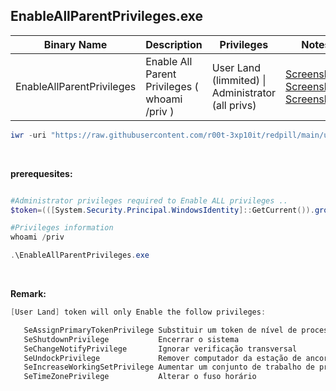 ## EnableAllParentPrivileges.exe

|Binary Name|Description|Privileges|Notes|
|---|---|---|---|
|EnableAllParentPrivileges|Enable All Parent Privileges ( whoami /priv )|User Land (limmited) \| Administrator (all privs)|[Screenshot1](https://raw.githubusercontent.com/r00t-3xp10it/redpill/main/lib/EnableAllParentPrivileges/EnableAllParentPrivileges_priv.png)<br />[Screenshot2](https://raw.githubusercontent.com/r00t-3xp10it/redpill/main/lib/EnableAllParentPrivileges/EnableAllParentPrivileges_action.png)<br />[Screenshot3](https://raw.githubusercontent.com/r00t-3xp10it/redpill/main/lib/EnableAllParentPrivileges/EnableAllParentPrivileges_UserLand.png)|

```powershell
iwr -uri "https://raw.githubusercontent.com/r00t-3xp10it/redpill/main/utils/EnableAllParentPrivileges.exe" -OutFile "EnableAllParentPrivileges.exe"
```

<br />

**prerequesites:**
```powershell

#Administrator privileges required to Enable ALL privileges ..
$token=(([System.Security.Principal.WindowsIdentity]::GetCurrent()).groups -match "S-1-5-32-544");If($token){echo "token: Admin"}

#Privileges information
whoami /priv
```

```powershell
.\EnableAllParentPrivileges.exe
```


<br />

**Remark:**
```powershell
[User Land] token will only Enable the follow privileges:

   SeAssignPrimaryTokenPrivilege Substituir um token de nível de processo      Enabled
   SeShutdownPrivilege           Encerrar o sistema                            Enabled
   SeChangeNotifyPrivilege       Ignorar verificação transversal               Enabled
   SeUndockPrivilege             Remover computador da estação de ancoragem    Enabled
   SeIncreaseWorkingSetPrivilege Aumentar um conjunto de trabalho de processos Enabled
   SeTimeZonePrivilege           Alterar o fuso horário                        Enabled
```
